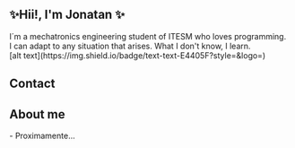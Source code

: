 
<section>
  <h2 >✨Hii!, I'm Jonatan ✨</h1>
  I´m a mechatronics engineering student of ITESM who loves programming.<br/>
  I can adapt to any situation that arises. What I don't know, I learn.
</section> 
[alt text](https://img.shield.io/badge/text-text-E4405F?style=&logo=)
<section>

</section>
  <h2>Contact</h2>
  
<section>
  <h2>About me</h2>
  - Proximamente... 
</section>

<!--
**Jonatandlr/Jonatandlr** is a ✨ _special_ ✨ repository because its `README.md` (this file) appears on your GitHub profile.

Here are some ideas to get you started:

- 🔭 I’m currently working on ...
- 🌱 I’m currently learning ...
- 👯 I’m looking to collaborate on ...
- 🤔 I’m looking for help with ...
- 💬 Ask me about ...
- 📫 How to reach me: ...
- 😄 Pronouns: ...
- ⚡ Fun fact: ...
-->
